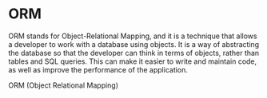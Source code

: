 # ORM

ORM stands for Object-Relational Mapping, and it is a technique that allows a developer to work with a database using objects. It is a way of abstracting the database so that the developer can think in terms of objects, rather than tables and SQL queries. This can make it easier to write and maintain code, as well as improve the performance of the application.

<BadgeLink colorScheme='blue' badgeText='Read' href='https://www.telerik.com/blogs/dotnet-basics-orm-object-relational-mapping'>ORM (Object Relational Mapping)</BadgeLink>
